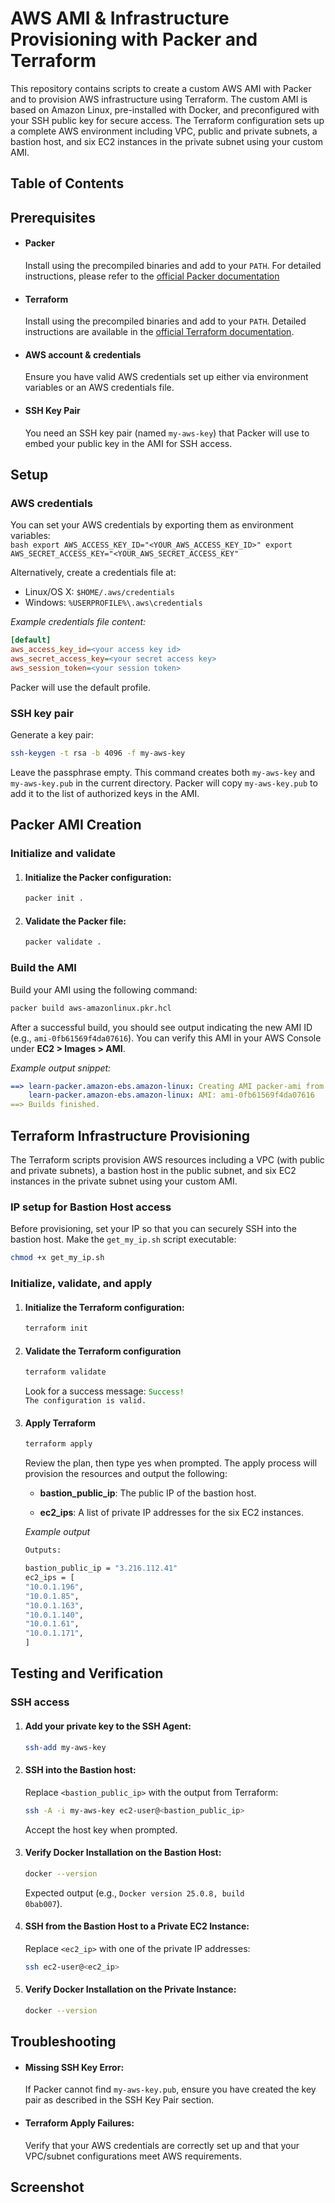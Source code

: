 # AWS AMI & Infrastructure Provisioning with Packer and Terraform

This repository contains scripts to create a custom AWS AMI with Packer and to provision AWS infrastructure using Terraform. The custom AMI is based on Amazon Linux, pre-installed with Docker, and preconfigured with your SSH public key for secure access. The Terraform configuration sets up a complete AWS environment including VPC, public and private subnets, a bastion host, and six EC2 instances in the private subnet using your custom AMI.

## Table of Contents

## Prerequisites
* #### Packer
    Install using the precompiled binaries and add to your `PATH`. For detailed instructions, please refer to the [official Packer documentation](https://developer.hashicorp.com/packer/tutorials/aws-get-started/get-started-install-cli)

* #### Terraform
    Install using the precompiled binaries and add to your `PATH`. Detailed instructions are available in the [official Terraform documentation](https://developer.hashicorp.com/terraform/tutorials/aws-get-started/install-cli).

* #### AWS account & credentials
    Ensure you have valid AWS credentials set up either via environment variables or an AWS credentials file.

* #### SSH Key Pair
    You need an SSH key pair (named `my-aws-key`) that Packer will use to embed your public key in the AMI for SSH access.

## Setup

### AWS credentials
You can set your AWS credentials by exporting them as environment variables:<br>
    ```bash
    export AWS_ACCESS_KEY_ID="<YOUR_AWS_ACCESS_KEY_ID>"
    export AWS_SECRET_ACCESS_KEY="<YOUR_AWS_SECRET_ACCESS_KEY"
    ```

Alternatively, create a credentials file at:
- Linux/OS X: `$HOME/.aws/credentials`
- Windows: `%USERPROFILE%\.aws\credentials`

<i>Example credentials file content:</i>
```ini
[default]
aws_access_key_id=<your access key id>
aws_secret_access_key=<your secret access key>
aws_session_token=<your session token>
```
Packer will use the default profile.

### SSH key pair
Generate a key pair:
```bash
ssh-keygen -t rsa -b 4096 -f my-aws-key
```
Leave the passphrase empty. This command creates both <code>my-aws-key</code> and <code>my-aws-key.pub</code> in the current directory. Packer will copy <code>my-aws-key.pub</code> to add it to the list of authorized keys in the AMI.

## Packer AMI Creation

### Initialize and validate

1. #### Initialize the Packer configuration:
    ```bash
    packer init .
    ```

2. #### Validate the Packer file:
    ```bash
    packer validate .
    ```

### Build the AMI
Build your AMI using the following command:
```bash
packer build aws-amazonlinux.pkr.hcl
```

After a successful build, you should see output indicating the new AMI ID (e.g., <code>ami-0fb61569f4da07616</code>). You can verify this AMI in your AWS Console under <b>EC2 > Images > AMI</b>.

<i>Example output snippet:</i>
```yaml
==> learn-packer.amazon-ebs.amazon-linux: Creating AMI packer-ami from instance i-073fd58a56d483b1d
    learn-packer.amazon-ebs.amazon-linux: AMI: ami-0fb61569f4da07616
==> Builds finished.
```

## Terraform Infrastructure Provisioning
The Terraform scripts provision AWS resources including a VPC (with public and private subnets), a bastion host in the public subnet, and six EC2 instances in the private subnet using your custom AMI.

### IP setup for Bastion Host access
Before provisioning, set your IP so that you can securely SSH into the bastion host. Make the <code>get_my_ip.sh</code> script executable:
```bash
chmod +x get_my_ip.sh
```

### Initialize, validate, and apply

1. #### Initialize the Terraform configuration:
    ```bash
    terraform init
    ```

2. #### Validate the Terraform configuration

    ```bash
    terraform validate
    ```
    Look for a success message: <code><font color="green">Success!</font> The configuration is valid.</code>

3. #### Apply Terraform

    ```bash
    terraform apply
    ```
    Review the plan, then type yes when prompted. The apply process will provision the resources and output the following:

    - <b>bastion_public_ip</b>: The public IP of the bastion host.

    - <b>ec2_ips</b>: A list of private IP addresses for the six EC2 instances.

    <i>Example output</i>
    ```bash
    Outputs:

    bastion_public_ip = "3.216.112.41"
    ec2_ips = [
    "10.0.1.196",
    "10.0.1.85",
    "10.0.1.163",
    "10.0.1.140",
    "10.0.1.61",
    "10.0.1.171",
    ]
    ```

## Testing and Verification
### SSH access
1. #### Add your private key to the SSH Agent:

    ```bash
    ssh-add my-aws-key
    ```

2. #### SSH into the Bastion host:<br>
    Replace <code><bastion_public_ip></code> with the output from Terraform:

    ```bash
    ssh -A -i my-aws-key ec2-user@<bastion_public_ip>
    ```
    Accept the host key when prompted.

3. #### Verify Docker Installation on the Bastion Host:

    ```bash
    docker --version
    ```
    Expected output (e.g., <code>Docker version 25.0.8, build 0bab007</code>).

4. #### SSH from the Bastion Host to a Private EC2 Instance:
    Replace <code><ec2_ip></code> with one of the private IP addresses:
    ```bash
    ssh ec2-user@<ec2_ip>
    ```

5. #### Verify Docker Installation on the Private Instance:

    ```bash
    docker --version
    ```

## Troubleshooting
- #### Missing SSH Key Error:<br>
    If Packer cannot find <code>my-aws-key.pub</code>, ensure you have created the key pair as described in the SSH Key Pair section.

- #### Terraform Apply Failures:<br>
    Verify that your AWS credentials are correctly set up and that your VPC/subnet configurations meet AWS requirements.

## Screenshot